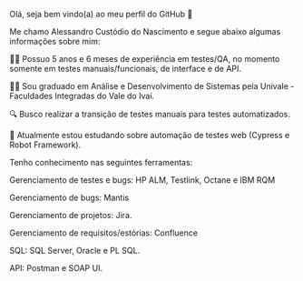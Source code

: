 Olá, seja bem vindo(a) ao meu perfil do GitHub 👋 

Me chamo Alessandro Custódio do Nascimento e segue abaixo algumas informações sobre mim:

🧑‍💼 Possuo 5 anos e 6 meses de experiência em testes/QA, no momento somente em testes manuais/funcionais, de interface e de API.

🧑‍🎓 Sou graduado em Análise e Desenvolvimento de Sistemas pela Univale - Faculdades Integradas do Vale do Ivaí.

🔍 Busco realizar a transição de testes manuais para testes automatizados.

🌱 Atualmente estou estudando sobre automação de testes web (Cypress e Robot Framework).

Tenho conhecimento nas seguintes ferramentas:

Gerenciamento de testes e bugs: HP ALM, Testlink, Octane e IBM RQM

Gerenciamento de bugs: Mantis

Gerenciamento de projetos: Jira.

Gerenciamento de requisitos/estórias: Confluence

SQL: SQL Server, Oracle e PL SQL.

API: Postman e SOAP UI.
